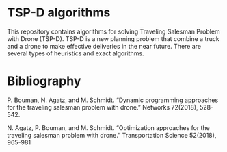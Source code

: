 # TSP-D algorithms
This repository contains algorithms for solving Traveling Salesman Problem with Drone (TSP-D). TSP-D is a new planning problem that combine a truck and a drone to make effective deliveries in the near future. There are several types of heuristics and exact algorithms.

# Bibliography
P. Bouman, N. Agatz, and M. Schmidt. “Dynamic programming approaches for the traveling
salesman problem with drone.” Networks 72(2018), 528-542.

N. Agatz, P. Bouman, and M. Schmidt. “Optimization approaches for the traveling salesman
problem with drone.” Transportation Science 52(2018), 965-981
